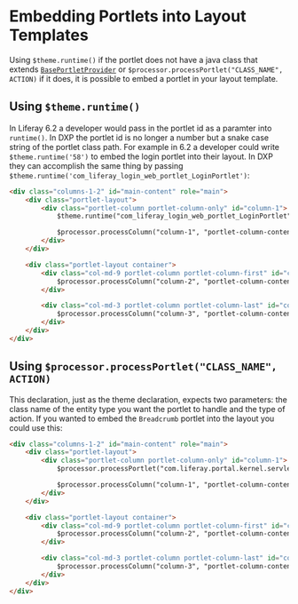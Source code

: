 # Embedding Portlets into Layout Templates

Using `$theme.runtime()` if the portlet does not have a java class that extends [`BasePortletProvider`](https://github.com/liferay/liferay-portal/blob/master/portal-kernel/src/com/liferay/portal/kernel/portlet/BasePortletProvider.java) or `$processor.processPortlet("CLASS_NAME", ACTION)` if it does, it is possible to embed a portlet in your layout template.

## Using `$theme.runtime()`

In Liferay 6.2 a developer would pass in the portlet id as a paramter into `runtime()`. In DXP the portlet id is no longer a number but a snake case string of the portlet class path. For example in 6.2 a developer could write `$theme.runtime('58')` to embed the login portlet into their layout. In DXP they can accomplish the same thing by passing `$theme.runtime('com_liferay_login_web_portlet_LoginPortlet')`:

```html
<div class="columns-1-2" id="main-content" role="main">
	<div class="portlet-layout">
		<div class="portlet-column portlet-column-only" id="column-1">
			$theme.runtime("com_liferay_login_web_portlet_LoginPortlet")

			$processor.processColumn("column-1", "portlet-column-content portlet-column-content-only")
		</div>
	</div>

	<div class="portlet-layout container">
		<div class="col-md-9 portlet-column portlet-column-first" id="column-2">
			$processor.processColumn("column-2", "portlet-column-content portlet-column-content-first")
		</div>

		<div class="col-md-3 portlet-column portlet-column-last" id="column-3">
			$processor.processColumn("column-3", "portlet-column-content portlet-column-content-last")
		</div>
	</div>
</div>
```

## Using `$processor.processPortlet("CLASS_NAME", ACTION)`

This declaration, just as the theme declaration, expects two parameters: the class name of the entity type you want the portlet to handle and the type of action. If you wanted to embed the `Breadcrumb` portlet into the layout you could use this:

```html
<div class="columns-1-2" id="main-content" role="main">
	<div class="portlet-layout">
		<div class="portlet-column portlet-column-only" id="column-1">
			$processor.processPortlet("com.liferay.portal.kernel.servlet.taglib.ui.BreadcrumbEntry", $portletProviderAction.VIEW)

			$processor.processColumn("column-1", "portlet-column-content portlet-column-content-only")
		</div>
	</div>

	<div class="portlet-layout container">
		<div class="col-md-9 portlet-column portlet-column-first" id="column-2">
			$processor.processColumn("column-2", "portlet-column-content portlet-column-content-first")
		</div>

		<div class="col-md-3 portlet-column portlet-column-last" id="column-3">
			$processor.processColumn("column-3", "portlet-column-content portlet-column-content-last")
		</div>
	</div>
</div>
```